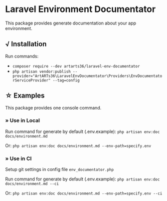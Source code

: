 # Laravel Environment Documentator

This package provides generate documentation about your app environment.

## &radic; Installation

Run commands:

* `composer require --dev artarts36/laravel-env-documentator`
* `php artisan vendor:publish --provider="ArtARTs36\LaravelEnvDocumentator\Providers\EnvDocumentatorServiceProvider" --tag=config`

## &#9734; Examples

This package provides one console command.

### &raquo; Use in Local

Run command for generate by default (.env.example): `php artisan env:doc docs/environment.md`

Or: `php artisan env:doc docs/environment.md --env-path=specify.env`

### &raquo; Use in CI

Setup git settings in config file `env_documentator.php`

Run command for generate by default (.env.example): `php artisan env:doc docs/environment.md --ci`

Or: `php artisan env:doc docs/environment.md --env-path=specify.env --ci`
